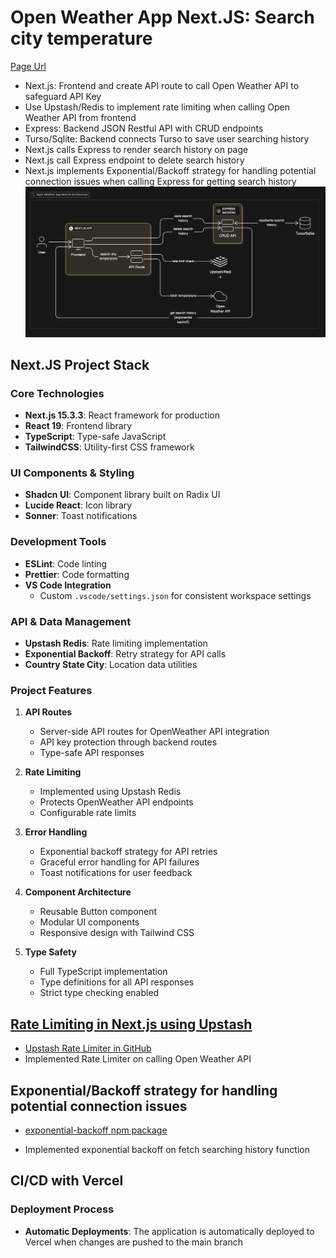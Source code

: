 # Open Weather App Next.JS: Search city temperature

[Page Url](https://open-weather-app-next.vercel.app/)

- Next.js: Frontend and create API route to call Open Weather API to safeguard API Key
- Use Upstash/Redis to implement rate limiting when calling Open Weather API from frontend
- Express: Backend JSON Restful API with CRUD endpoints
- Turso/Sqlite: Backend connects Turso to save user searching history
- Next.js calls Express to render search history on page
- Next.js call Express endpoint to delete search history
- Next.js implements Exponential/Backoff strategy for handling potential connection issues when calling Express for getting search history
  ![app diagram](./public/images/app_diagram.png 'app screenshot')

## Next.JS Project Stack

### Core Technologies

- **Next.js 15.3.3**: React framework for production
- **React 19**: Frontend library
- **TypeScript**: Type-safe JavaScript
- **TailwindCSS**: Utility-first CSS framework

### UI Components & Styling

- **Shadcn UI**: Component library built on Radix UI
- **Lucide React**: Icon library
- **Sonner**: Toast notifications

### Development Tools

- **ESLint**: Code linting
- **Prettier**: Code formatting
- **VS Code Integration**
  - Custom `.vscode/settings.json` for consistent workspace settings

### API & Data Management

- **Upstash Redis**: Rate limiting implementation
- **Exponential Backoff**: Retry strategy for API calls
- **Country State City**: Location data utilities

### Project Features

1. **API Routes**

   - Server-side API routes for OpenWeather API integration
   - API key protection through backend routes
   - Type-safe API responses

2. **Rate Limiting**

   - Implemented using Upstash Redis
   - Protects OpenWeather API endpoints
   - Configurable rate limits

3. **Error Handling**

   - Exponential backoff strategy for API retries
   - Graceful error handling for API failures
   - Toast notifications for user feedback

4. **Component Architecture**

   - Reusable Button component
   - Modular UI components
   - Responsive design with Tailwind CSS

5. **Type Safety**
   - Full TypeScript implementation
   - Type definitions for all API responses
   - Strict type checking enabled

## [Rate Limiting in Next.js using Upstash](https://upstash.com/blog/nextjs-ratelimiting)

- [Upstash Rate Limiter in GitHub](https://github.com/upstash/ratelimit-js)
- Implemented Rate Limiter on calling Open Weather API

## Exponential/Backoff strategy for handling potential connection issues

- [exponential-backoff npm package](https://www.npmjs.com/package/exponential-backoff)

- Implemented exponential backoff on fetch searching history function

## CI/CD with Vercel

### Deployment Process

- **Automatic Deployments**: The application is automatically deployed to Vercel when changes are pushed to the main branch
